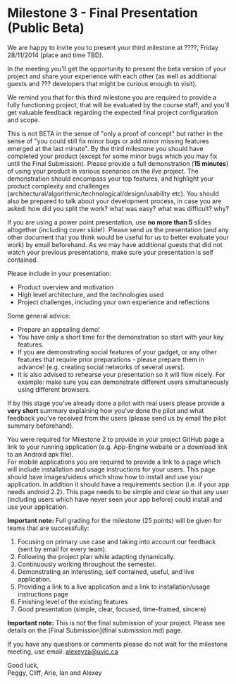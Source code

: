 # Milestone 3 - Final Presentation (Public Beta)

We are happy to invite you to present your third milestone at ????, Friday 28/11/2014 (place and time TBD).
  
In the meeting you'll get the opportunity to present the beta version of your project and share your experience with each other (as well as additional guests and ??? developers that might be curious enough to visit).

We remind you that for this third milestone you are required to provide a fully functioning project, that will be evaluated by the course staff, and you'll get valuable feedback regarding the expected final project configuration and scope.

This is not BETA in the sense of "only a proof of concept" but rather in the sense of "you could still fix minor bugs or add minor missing features emerged at the last minute". By the third milestone you should have completed your product (except for some minor bugs which you may fix until the Final Submission). Please provide a full demonstration (**15 minutes**) of using your product in various scenarios on the *live* project. The demonstration should encompass your top features, and highlight your product complexity and challenges (architectural/algorithmic/technological/design/usability etc). You should also be prepared to talk about your development process, in case you are asked: how did you split the work? what was easy? what was difficult? why?

If you are using a power point presentation, use **no more than 5** slides altogether (including cover slide!). Please send us the presentation (and any other document that you think would be useful for us to better evaluate your work) by email beforehand.
As we may have additional guests that did not watch your previous presentations, make sure your presentation is self contained.

Please include in your presentation:

- Product overview and motivation
- High level architecture, and the technologies used
- Project challenges, including your own experience and reflections

Some general advice:

- Prepare an appealing demo!
- You have only a short time for the demonstration so start with your key features.
- If you are demonstrating social features of your gadget, or any other features that require prior preparations - please prepare them in advance! (e.g. creating social networks of several users). 
- It is also advised to rehearse your presentation so it will flow nicely. For example: make sure you can demonstrate different users simultaneously using different browsers.

If by this stage you've already done a pilot with real users please provide a **very short** summary explaining how you've done the pilot and what feedback you've received from the users (please send us by email the pilot summary beforehand).

You were required for Milestone 2 to provide in your project GitHub page a link to your running application (e.g. App-Engine website or a download link to an Android apk file).  
For mobile applications you are required to provide a link to a page which will include installation and usage instructions for your users. This page should have images/videos which show how to install and use your application. In addition it should have a requirements section (i.e. if your app needs android 2.2). This page needs to be simple and clear so that any user (including users which have never seen your app before) could install and use your application.

**Important note:** Full grading for the milestone (25 points) will be given for teams that are successfully:

1. Focusing on primary use case and taking into account our feedback (sent by email for every team).
2. Following the project plan while adapting dynamically.
3. Continuously working throughout the semester.
4. Demonstrating an interesting, self contained, useful, and live application.
5. Providing a link to a live application and a link to installation/usage instructions page
6. Finishing level of the existing features
7. Good presentation (simple, clear, focused, time-framed, sincere)

**Important note:** This is not the final submission of your project. Please see details on the [Final Submission](final submission.md) page.

If you have any questions or comments please do not wait for the milestone meeting, use email: [alexeyza@uvic.ca](mailto:alexeyza@uvic.ca)

Good luck,  
Peggy, Cliff, Arie, Ian and Alexey